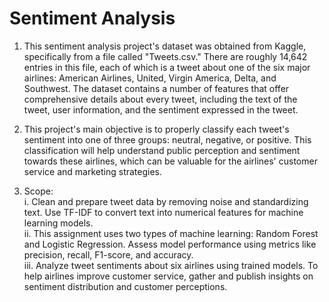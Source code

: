 # Sentiment Analysis

1. This sentiment analysis project's dataset was obtained from Kaggle, specifically from a file called "Tweets.csv." There are roughly 14,642 entries in this file, each of which is a tweet about one of the six major airlines: American Airlines, United, Virgin America, Delta, and Southwest. The dataset contains a number of features that offer comprehensive details about every tweet, including the text of the tweet, user information, and the sentiment expressed in the tweet.

2. This project's main objective is to properly classify each tweet's sentiment into one of three groups: neutral, negative, or positive. This classification will help understand public perception and sentiment towards these airlines, which can be valuable for the airlines' customer service and marketing strategies.

3. Scope:  
   i. Clean and prepare tweet data by removing noise and standardizing text. Use TF-IDF to convert text into numerical features for machine learning models.  
   ii. This assignment uses two types of machine learning: Random Forest and Logistic Regression. Assess model performance using metrics like precision, recall, F1-score, and accuracy.  
   iii. Analyze tweet sentiments about six airlines using trained models. To help airlines improve customer service, gather and publish insights on sentiment distribution and customer perceptions.

